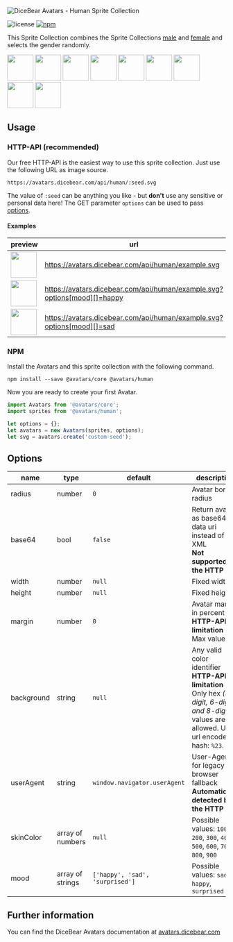 ![DiceBear Avatars - Human Sprite Collection](https://raw.githubusercontent.com/DiceBear/avatars/master/packages/avatars-human-sprites/banner.svg?sanitize=true)

![license](https://img.shields.io/npm/l/@avatars/human.svg?style=flat-square)
[![npm](https://img.shields.io/npm/v/@avatars/human-sprites.svg?style=flat-square)](https://www.npmjs.com/package/@dicebear/avatars-human)

This Sprite Collection combines the Sprite Collections [male](https://www.npmjs.com/package/@avatars/male-sprites) and [female](https://www.npmjs.com/package/@dicebear/avatars-female) and selects the gender randomly.

<p>
    <img src="https://avatars.dicebear.com/api/human/1.svg" width="60" />
    <img src="https://avatars.dicebear.com/api/human/2.svg" width="60" />
    <img src="https://avatars.dicebear.com/api/human/3.svg" width="60" />
    <img src="https://avatars.dicebear.com/api/human/4.svg" width="60" />
    <img src="https://avatars.dicebear.com/api/human/5.svg" width="60" />
    <img src="https://avatars.dicebear.com/api/human/6.svg" width="60" />
    <img src="https://avatars.dicebear.com/api/human/7.svg" width="60" />
    <img src="https://avatars.dicebear.com/api/human/8.svg" width="60" />
    <img src="https://avatars.dicebear.com/api/human/9.svg" width="60" />
</p>

## Usage

### HTTP-API (recommended)

Our free HTTP-API is the easiest way to use this sprite collection. Just use the following URL as image source.

    https://avatars.dicebear.com/api/human/:seed.svg

The value of `:seed` can be anything you like - but **don't** use any sensitive or personal data here! The GET parameter
`options` can be used to pass [options](#options).

#### Examples

| preview                                                                                          | url                                                                     |
| ------------------------------------------------------------------------------------------------ | ----------------------------------------------------------------------- |
| <img src="https://avatars.dicebear.com/api/human/example.svg" width="60" />                       | https://avatars.dicebear.com/api/human/example.svg                       |
| <img src="https://avatars.dicebear.com/api/human/example.svg?options[mood][]=happy" width="60" /> | https://avatars.dicebear.com/api/human/example.svg?options[mood][]=happy |
| <img src="https://avatars.dicebear.com/api/human/example.svg?options[mood][]=sad" width="60" />   | https://avatars.dicebear.com/api/human/example.svg?options[mood][]=sad   |

### NPM

Install the Avatars and this sprite collection with the following command.

    npm install --save @avatars/core @avatars/human

Now you are ready to create your first Avatar.

```js
import Avatars from '@avatars/core';
import sprites from '@avatars/human';

let options = {};
let avatars = new Avatars(sprites, options);
let svg = avatars.create('custom-seed');
```

## Options

| name       | type             | default                         | description                                                                                                                                       |
| ---------- | ---------------- | ------------------------------- | ------------------------------------------------------------------------------------------------------------------------------------------------- |
| radius     | number           | `0`                             | Avatar border radius                                                                                                                              |
| base64     | bool             | `false`                         | Return avatar as base64 data uri instead of XML <br> **Not supported by the HTTP API**                                                            |
| width      | number           | `null`                          | Fixed width                                                                                                                                       |
| height     | number           | `null`                          | Fixed height                                                                                                                                      |
| margin     | number           | `0`                             | Avatar margin in percent<br> **HTTP-API limitation** Max value `25`                                                                               |
| background | string           | `null`                          | Any valid color identifier<br> **HTTP-API limitation** Only hex _(3-digit, 6-digit and 8-digit)_ values are allowed. Use url encoded hash: `%23`. |
| userAgent  | string           | `window.navigator.userAgent`    | User-Agent for legacy browser fallback<br> **Automatically detected by the HTTP API**                                                             |
| skinColor  | array of numbers | `null`                          | Possible values: `100`, `200`, `300`, `400`, `500`, `600`, `700`, `800`, `900`                                                                    |
| mood       | array of strings | `['happy', 'sad', 'surprised']` | Possible values: `sad`, `happy`, `surprised`                                                                                                      |

## Further information

You can find the DiceBear Avatars documentation at [avatars.dicebear.com](https://avatars.dicebear.com)
